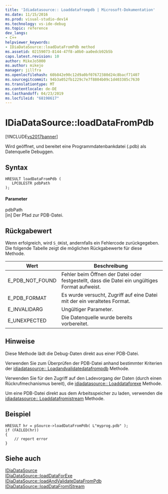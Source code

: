 ```yaml
---
title: 'Idiadatasource:: Loaddatafrompdb | Microsoft-Dokumentation'
ms.date: 11/15/2016
ms.prod: visual-studio-dev14
ms.technology: vs-ide-debug
ms.topic: reference
dev_langs:
- C++
helpviewer_keywords:
- IDiaDataSource::loadDataFromPdb method
ms.assetid: 02159073-8144-47f8-a0b0-aa0edcb92b5b
caps.latest.revision: 10
author: MikeJo5000
ms.author: mikejo
manager: jillfra
ms.openlocfilehash: 60b842e90c12d9a0bf07672380d24c8bacf71407
ms.sourcegitcommit: 94b3a052fb1229c7e7f8804b09c1d403385c7630
ms.translationtype: MT
ms.contentlocale: de-DE
ms.lasthandoff: 04/23/2019
ms.locfileid: "68198617"
---
```

# <a name="idiadatasourceloaddatafrompdb"></a>IDiaDataSource::loadDataFromPdb
[!INCLUDE[vs2017banner](../../includes/vs2017banner.md)]

Wird geöffnet, und bereitet eine Programmdatenbankdatei (.pdb) als Datenquelle Debuggen.  
  
## <a name="syntax"></a>Syntax  
  
```cpp#  
HRESULT loadDataFromPdb (  
   LPCOLESTR pdbPath  
);  
```  
  
#### <a name="parameters"></a>Parameter  
 pdbPath  
 [in] Der Pfad zur PDB-Datei.  
  
## <a name="return-value"></a>Rückgabewert  
 Wenn erfolgreich, wird `S_OK`ist, andernfalls ein Fehlercode zurückgegeben. Die folgende Tabelle zeigt die möglichen Rückgabewerte für diese Methode.  
  
|Wert|Beschreibung|  
|-----------|-----------------|  
|E_PDB_NOT_FOUND|Fehler beim Öffnen der Datei oder festgestellt, dass die Datei ein ungültiges Format aufweist.|  
|E_PDB_FORMAT|Es wurde versucht, Zugriff auf eine Datei mit der ein veraltetes Format.|  
|E_INVALIDARG|Ungültiger Parameter.|  
|E_UNEXPECTED|Die Datenquelle wurde bereits vorbereitet.|  
  
## <a name="remarks"></a>Hinweise  
 Diese Methode lädt die Debug-Daten direkt aus einer PDB-Datei.  
  
 Verwenden Sie zum Überprüfen der PDB-Datei anhand bestimmter Kriterien der [idiadatasource:: Loadandvalidatedatafrompdb](../../debugger/debug-interface-access/idiadatasource-loadandvalidatedatafrompdb.md) Methode.  
  
 Verwenden Sie für den Zugriff auf den Ladevorgang der Daten (durch einen Rückrufmechanismus bereit), die [idiadatasource:: Loaddataforexe](../../debugger/debug-interface-access/idiadatasource-loaddataforexe.md) Methode.  
  
 Um eine PDB-Datei direkt aus dem Arbeitsspeicher zu laden, verwenden die [idiadatasource:: Loaddatafromistream](../../debugger/debug-interface-access/idiadatasource-loaddatafromistream.md) Methode.  
  
## <a name="example"></a>Beispiel  
  
```cpp#  
HRESULT hr = pSource->loadDataFromPdb( L"myprog.pdb" );  
if (FAILED(hr))  
{  
    // report error  
}  
```  
  
## <a name="see-also"></a>Siehe auch  
 [IDiaDataSource](../../debugger/debug-interface-access/idiadatasource.md)   
 [IDiaDataSource::loadDataForExe](../../debugger/debug-interface-access/idiadatasource-loaddataforexe.md)   
 [IDiaDataSource::loadAndValidateDataFromPdb](../../debugger/debug-interface-access/idiadatasource-loadandvalidatedatafrompdb.md)   
 [IDiaDataSource::loadDataFromIStream](../../debugger/debug-interface-access/idiadatasource-loaddatafromistream.md)
